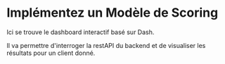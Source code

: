 # Implémentez un Modèle de Scoring #

Ici  se trouve le dashboard interactif basé sur Dash.

Il va permettre d'interroger la restAPI du backend et de visualiser les résultats pour un client donné.
